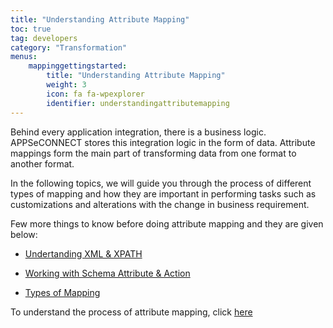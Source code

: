 ```yaml
---
title: "Understanding Attribute Mapping"
toc: true
tag: developers
category: "Transformation"
menus: 
    mappinggettingstarted:        
        title: "Understanding Attribute Mapping"
        weight: 3
        icon: fa fa-wpexplorer
        identifier: understandingattributemapping
---
```



Behind every application integration, there is a business logic. APPSeCONNECT stores this integration 
logic in the form of data. Attribute mappings form the main part of transforming data from one format 
to another format.

In the following topics, we will guide you through the process of different types of mapping and how they 
are important in performing tasks such as customizations and alterations with the change in business requirement.

Few more things to know before doing attribute mapping and they are given below:

* [Undertanding XML & XPATH](/transformation/understanding-xml-and-xpath/)

* [Working with Schema Attribute & Action](/transformation/working-with-schemas-action-filter/)

* [Types of Mapping](/transformation/types-of-mapping/)

To understand the process of attribute mapping, click [here]()